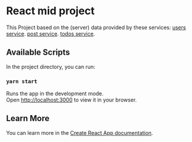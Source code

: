 # React mid project

This Project based on the (server) data provided by these services:
[users service](https://jsonplaceholder.typicode.com/users).
[post service](https://jsonplaceholder.typicode.com/posts).
[todos service](https://jsonplaceholder.typicode.com/todos).

## Available Scripts

In the project directory, you can run:

### `yarn start`

Runs the app in the development mode.\
Open [http://localhost:3000](http://localhost:3000) to view it in your browser.

## Learn More

You can learn more in the [Create React App documentation](https://facebook.github.io/create-react-app/docs/getting-started).
